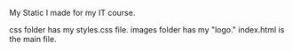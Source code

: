 My Static I made for my IT course. 

css folder has my styles.css file. images folder has my "logo." index.html is the main file.
